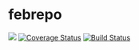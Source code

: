 # febrepo
<a href="https://codeclimate.com/github/flocka12/febrepo/maintainability"><img src="https://api.codeclimate.com/v1/badges/8b9d71a374d2438ff73a/maintainability" /></a>
[![Coverage Status](https://coveralls.io/repos/github/flocka12/febrepo/badge.svg)](https://coveralls.io/github/flocka12/febrepo)
[![Build Status](https://travis-ci.com/flocka12/febrepo.svg?branch=develop)](https://travis-ci.com/flocka12/febrepo)
